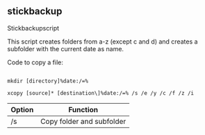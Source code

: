 ## stickbackup
 Stickbackupscript


 This script creates folders from a-z (except c and d) and creates
 a subfolder with the current date as name.

 Code to copy a file:

 ```batchfile

 mkdir [directory]%date:/=%

 xcopy [source]* [destination\]%date:/=% /s /e /y /c /f /z /i
 ```



|Option|Function|
|------|--------|
|/s|Copy folder and subfolder|
